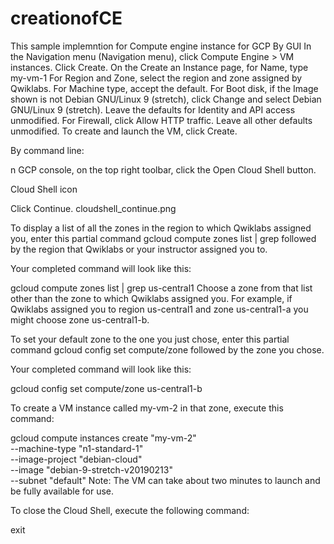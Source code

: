 # creationofCE

This sample implemntion for Compute engine instance for GCP
By GUI
In the Navigation menu (Navigation menu), click Compute Engine > VM instances.
Click Create.
On the Create an Instance page, for Name, type my-vm-1
For Region and Zone, select the region and zone assigned by Qwiklabs.
For Machine type, accept the default.
For Boot disk, if the Image shown is not Debian GNU/Linux 9 (stretch), click Change and select Debian GNU/Linux 9 (stretch).
Leave the defaults for Identity and API access unmodified.
For Firewall, click Allow HTTP traffic.
Leave all other defaults unmodified.
To create and launch the VM, click Create.


By command line:

n GCP console, on the top right toolbar, click the Open Cloud Shell button.

Cloud Shell icon

Click Continue. cloudshell_continue.png

To display a list of all the zones in the region to which Qwiklabs assigned you, enter this partial command gcloud compute zones list | grep followed by the region that Qwiklabs or your instructor assigned you to.

Your completed command will look like this:

gcloud compute zones list | grep us-central1
Choose a zone from that list other than the zone to which Qwiklabs assigned you. For example, if Qwiklabs assigned you to region us-central1 and zone us-central1-a you might choose zone us-central1-b.

To set your default zone to the one you just chose, enter this partial command gcloud config set compute/zone followed by the zone you chose.

Your completed command will look like this:

gcloud config set compute/zone us-central1-b


To create a VM instance called my-vm-2 in that zone, execute this command:

gcloud compute instances create "my-vm-2" \
--machine-type "n1-standard-1" \
--image-project "debian-cloud" \
--image "debian-9-stretch-v20190213" \
--subnet "default"
Note: The VM can take about two minutes to launch and be fully available for use.

To close the Cloud Shell, execute the following command:

exit

